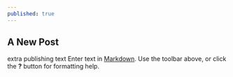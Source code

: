 ```yaml
---
published: true
---
```

## A New Post
extra publishing text
Enter text in [Markdown](http://daringfireball.net/projects/markdown/). Use the toolbar above, or click the **?** button for formatting help.

